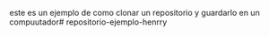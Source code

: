 este es un ejemplo de como clonar un repositorio y guardarlo en un compuutador# repositorio-ejemplo-henrry
